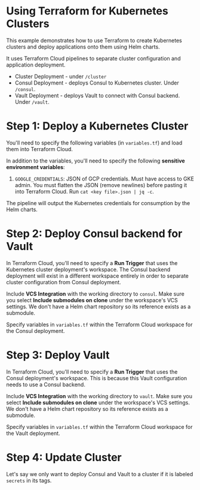 # Using Terraform for Kubernetes Clusters

This example demonstrates how to use Terraform to create
Kubernetes clusters and deploy applications onto them
using Helm charts.

It uses Terraform Cloud pipelines to separate cluster
configuration and application deployment.

* Cluster Deployment - under `/cluster`
* Consul Deployment - deploys Consul to Kubernetes cluster. Under `/consul`.
* Vault Deployment - deploys Vault to connect with Consul backend. Under
  `/vault`.

# Step 1: Deploy a Kubernetes Cluster

You'll need to specify the following variables (in `variables.tf`) and load them
into Terraform Cloud.

In addition to the variables, you'll need to specify the following
__sensitive environment variables__:

1. `GOOGLE_CREDENTIALS`: JSON of GCP credentials. Must have access to GKE admin.
   You must flatten the JSON (remove newlines) before pasting it into Terraform
   Cloud. Run `cat <key file>.json | jq -c`.

The pipeline will output the Kubernetes credentials for consumption by the
Helm charts.

# Step 2: Deploy Consul backend for Vault

In Terraform Cloud, you'll need to specify a __Run Trigger__
that uses the Kubernetes cluster deployment's workspace. The Consul
backend deployment will exist in a different workspace entirely in
order to separate cluster configuration from Consul deployment.

Include __VCS Integration__ with the working
directory to `consul`. Make sure you select 
__Include submodules on clone__ under the workspace's VCS settings.
We don't have a Helm chart repository so its reference exists as 
a submodule.

Specify variables in `variables.tf` within
the Terraform Cloud workspace for the Consul deployment.

# Step 3: Deploy Vault

In Terraform Cloud, you'll need to specify a __Run Trigger__
that uses the Consul deployment's workspace. This is because 
this Vault configuration needs to use a Consul backend.

Include __VCS Integration__ with the working
directory to `vault`. Make sure you select 
__Include submodules on clone__ under the workspace's VCS settings.
We don't have a Helm chart repository so its reference exists as 
a submodule.

Specify variables in `variables.tf` within
the Terraform Cloud workspace for the Vault deployment.

# Step 4: Update Cluster

Let's say we only want to deploy Consul and Vault to a cluster
if it is labeled `secrets` in its tags.

